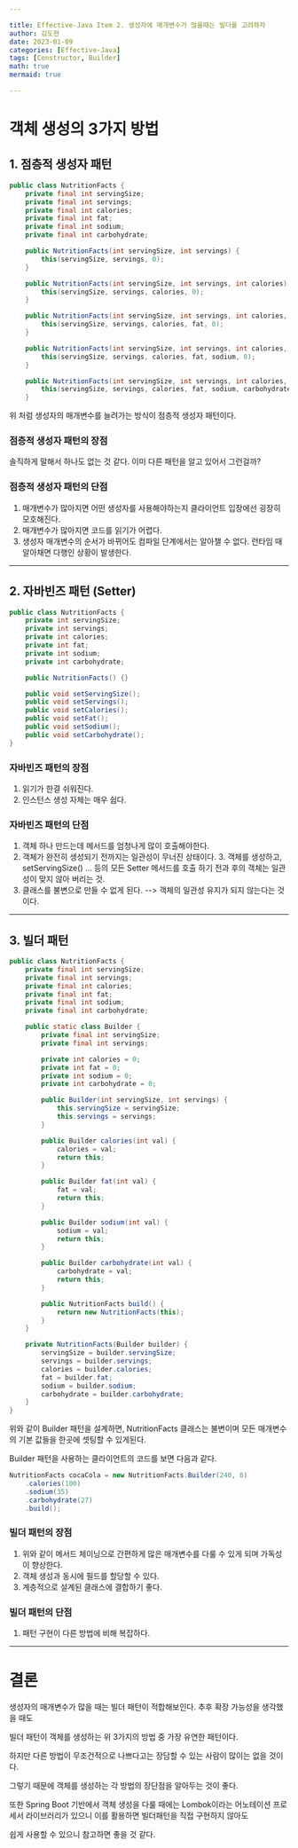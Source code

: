 ```yaml
---

title: Effective-Java Item 2. 생성자에 매개변수가 많을때는 빌더를 고려하자
author: 김도현
date: 2023-01-09
categories: [Effective-Java]
tags: [Constructor, Builder]
math: true
mermaid: true

---
```


# 객체 생성의 3가지 방법

## 1. 점층적 생성자 패턴

```java
public class NutritionFacts {
    private final int servingSize;
    private final int servings;
    private final int calories;
    private final int fat;
    private final int sodium;
    private final int carbohydrate;

    public NutritionFacts(int servingSize, int servings) {
        this(servingSize, servings, 0);
    }

    public NutritionFacts(int servingSize, int servings, int calories) {
        this(servingSize, servings, calories, 0);
    }

    public NutritionFacts(int servingSize, int servings, int calories, int fat) {
        this(servingSize, servings, calories, fat, 0);
    }

    public NutritionFacts(int servingSize, int servings, int calories, int fat, int sodium) {
        this(servingSize, servings, calories, fat, sodium, 0);
    }

    public NutritionFacts(int servingSize, int servings, int calories, int fat, int sodium, int carbohydrate) {
        this(servingSize, servings, calories, fat, sodium, carbohydrate, 0);
    }
```

위 처럼 생성자의 매개변수를 늘려가는 방식이 점층적 생성자 패턴이다.

### 점층적 생성자 패턴의 장점

솔직하게 말해서 하나도 없는 것 같다. 이미 다른 패턴을 알고 있어서 그런걸까?

### 점층적 생성자 패턴의 단점

1. 매개변수가 많아지면 어떤 생성자를 사용해야하는지 클라이언트 입장에선 굉장히 모호해진다.
2. 매개변수가 많아지면 코드를 읽기가 어렵다.
3. 생성자 매개변수의 순서가 바뀌어도 컴파일 단계에서는 알아챌 수 없다. 런타임 때 알아채면 다행인 상황이 발생한다.

---

## 2. 자바빈즈 패턴 (Setter)

```java
public class NutritionFacts {
    private int servingSize;
    private int servings;
    private int calories;
    private int fat;
    private int sodium;
    private int carbohydrate;

    public NutritionFacts() {}

    public void setServingSize();
    public void setServings();
    public void setCalories();
    public void setFat();
    public void setSodium();
    public void setCarbohydrate();
}
```

### 자바빈즈 패턴의 장점

1. 읽기가 한결 쉬워진다.
2. 인스턴스 생성 자체는 매우 쉽다.

### 자바빈즈 패턴의 단점

1. 객체 하나 만드는데 메서드를 엄청나게 많이 호출해야한다.
2. 객체가 완전히 생성되기 전까지는 일관성이 무너진 상태이다.
   3. 객체를 생성하고, setServingSize() ... 등의 모든 Setter 메서드를 호출 하기 전과 후의 객체는 일관성이 맞지 않아 버리는 것.
4. 클래스를 불변으로 만들 수 없게 된다. --> 객체의 일관성 유지가 되지 않는다는 것이다.

---

## 3. 빌더 패턴

```java
public class NutritionFacts {
    private final int servingSize;
    private final int servings;
    private final int calories;
    private final int fat;
    private final int sodium;
    private final int carbohydrate;

    public static class Builder {
        private final int servingSize;
        private final int servings;

        private int calories = 0;
        private int fat = 0;
        private int sodium = 0;
        private int carbohydrate = 0;

        public Builder(int servingSize, int servings) {
            this.servingSize = servingSize;
            this.servings = servings;
        }

        public Builder calories(int val) {
            calories = val;
            return this;
        }

        public Builder fat(int val) {
            fat = val;
            return this;
        }

        public Builder sodium(int val) {
            sodium = val;
            return this;
        }

        public Builder carbohydrate(int val) {
            carbohydrate = val;
            return this;
        }

        public NutritionFacts build() {
            return new NutritionFacts(this);
        }
    }

    private NutritionFacts(Builder builder) {
        servingSize = builder.servingSize;
        servings = builder.servings;
        calories = builder.calories;
        fat = builder.fat;
        sodium = builder.sodium;
        carbohydrate = builder.carbohydrate;
    }
}
```

위와 같이 Builder 패턴을 설계하면, NutritionFacts 클래스는 불변이며 모든 매개변수의 기본 값들을 한곳에 셋팅할 수 있게된다.

Builder 패턴을 사용하는 클라이언트의 코드를 보면 다음과 같다.

```java
NutritionFacts cocaCola = new NutritionFacts.Builder(240, 8)
    .calories(100)
    .sodium(35)
    .carbohydrate(27)
    .build();
```

### 빌더 패턴의 장점

1. 위와 같이 메서드 체이닝으로 간편하게 많은 매개변수를 다룰 수 있게 되며 가독성이 향상한다.
2. 객체 생성과 동시에 필드를 할당할 수 있다.
3. 계층적으로 설계된 클래스에 결합하기 좋다.

### 빌더 패턴의 단점

1. 패턴 구현이 다른 방법에 비해 복잡하다.

---

# 결론

생성자의 매개변수가 많을 때는 빌더 패턴이 적합해보인다. 추후 확장 가능성을 생각했을 때도

빌더 패턴이 객체를 생성하는 위 3가지의 방법 중 가장 유연한 패턴이다.

하지만 다른 방법이 무조건적으로 나쁘다고는 장담할 수 있는 사람이 많이는 없을 것이다.

그렇기 때문에 객체를 생성하는 각 방법의 장단점을 알아두는 것이 좋다.

또한 Spring Boot 기반에서 객체 생성을 다룰 때에는 Lombok이라는 어노테이션 프로세서 라이브러리가 있으니 이를 활용하면 빌더패턴을 직접 구현하지 않아도

쉽게 사용할 수 있으니 참고하면 좋을 것 같다.
